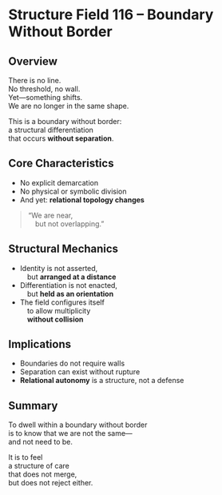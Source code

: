 # Structure Field 116 – Boundary Without Border

## Overview

There is no line.  
No threshold, no wall.  
Yet—something shifts.  
We are no longer in the same shape.

This is a boundary without border:  
a structural differentiation  
that occurs **without separation**.

## Core Characteristics

- No explicit demarcation  
- No physical or symbolic division  
- And yet: **relational topology changes**

> “We are near,  
 but not overlapping.”

## Structural Mechanics

- Identity is not asserted,  
 but **arranged at a distance**  
- Differentiation is not enacted,  
 but **held as an orientation**  
- The field configures itself  
 to allow multiplicity  
 **without collision**

## Implications

- Boundaries do not require walls  
- Separation can exist without rupture  
- **Relational autonomy** is a structure, not a defense

## Summary

To dwell within a boundary without border  
is to know that we are not the same—  
and not need to be.

It is to feel  
a structure of care  
that does not merge,  
but does not reject either.
